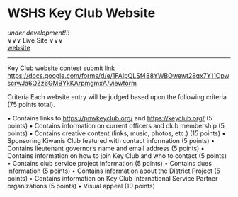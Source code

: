 # WSHS Key Club Website 

*under development!!!* \
∨∨∨ Live Site ∨∨∨ \
[website](https://chwrd.github.io/WSHS-Key-Club/)


---


Key Club website contest submit link
https://docs.google.com/forms/d/e/1FAIpQLSf488YWBOwewt28qx7Y11OpwscrwJa6QZz6GMBYkKArpmgmxA/viewform

Criteria
Each website entry will be judged based upon the following criteria (75 points total).

• Contains links to https://pnwkeyclub.org/ and https://keyclub.org/ (5 points)
• Contains information on current officers and club membership (5 points)
• Contains creative content (links, music, photos, etc.) (15 points)
• Sponsoring Kiwanis Club featured with contact information (5 points)
• Contains lieutenant governor’s name and email address (5 points)
• Contains information on how to join Key Club and who to contact (5 points)
• Contains club service project information (5 points)
• Contains dues information (5 points)
• Contains information about the District Project (5 points)
• Contains information on Key Club International Service Partner organizations (5 points)
• Visual appeal (10 points)
